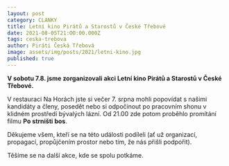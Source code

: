 ```yaml
---
layout: post
category: CLANKY
title: Letní kino Pirátů a Starostů v České Třebové
date: 2021-08-05T21:OO:00.000Z
tags: ceska-trebova
author: Piráti Česká Třebová
image: assets/img/posts/2021/letni-kino.jpg
published: true
---
```

**V sobotu 7.8. jsme zorganizovali akci Letní kino Pirátů a Starostů v České Třebové.** 

V restauraci Na Horách jste si večer 7. srpna mohli popovídat s našimi kandidáty a členy, posedět nebo si odpočinout po pracovním shonu v klidném prostředí bývalých lázní. Od 21.00 zde potom proběhlo promítání filmu **Po strništi bos**.

Děkujeme všem, kteří se na této události podíleli (ať už organizací, propagací, propůjčením prostor nebo tím, že nás přišli podpořit). 

Těšíme se na další akce, kde se spolu potkáme. 
